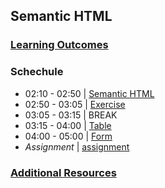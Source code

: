 ## Semantic HTML

### [Learning Outcomes](learning-outcomes)

### Schechule

- 02:10 - 02:50 | [Semantic HTML](topic)
- 02:50 - 03:05 | [Exercise](exercise)
- 03:05 - 03:15 | BREAK
- 03:15 - 04:00 | [Table](table-form)
- 04:00 - 05:00 | [Form](table-form)
- _Assignment_ | [assignment](assignment)

### [Additional Resources](resources)
